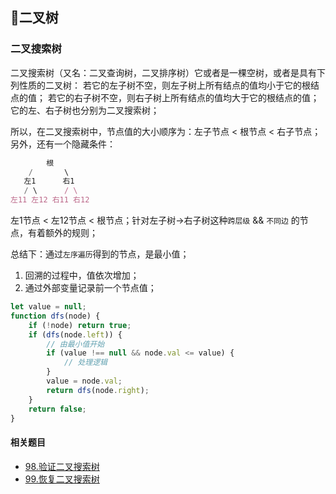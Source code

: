## 二叉树

### 二叉搜索树
二叉搜索树（又名：二叉查询树，二叉排序树）它或者是一棵空树，或者是具有下列性质的二叉树： 若它的左子树不空，则左子树上所有结点的值均小于它的根结点的值； 若它的右子树不空，则右子树上所有结点的值均大于它的根结点的值； 它的左、右子树也分别为二叉搜索树；

所以，在二叉搜索树中，节点值的大小顺序为：左子节点 < 根节点 < 右子节点；另外，还有一个隐藏条件：
```js
        根
    /       \
   左1      右1
   / \      / \
左11 左12 右11 右12
```
左1节点 < 左12节点 < 根节点；针对左子树->右子树这种`跨层级` && `不同边` 的节点，有着额外的规则；

总结下：通过`左序遍历`得到的节点，是最小值；
1. 回溯的过程中，值依次增加；
2. 通过外部变量记录前一个节点值；
```js
let value = null;
function dfs(node) {
    if (!node) return true;
    if (dfs(node.left)) {
        // 由最小值开始
        if (value !== null && node.val <= value) {
            // 处理逻辑
        }
        value = node.val;
        return dfs(node.right);
    }
    return false;
}
```

#### 相关题目
- [98.验证二叉搜索树](../../problems/normal/98.验证二叉搜索树.md)
- [99.恢复二叉搜索树](https://leetcode-cn.com/problems/recover-binary-search-tree/)